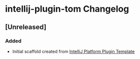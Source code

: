<!-- Keep a Changelog guide -> https://keepachangelog.com -->

# intellij-plugin-tom Changelog

## [Unreleased]
### Added
- Initial scaffold created from [IntelliJ Platform Plugin Template](https://github.com/JetBrains/intellij-platform-plugin-template)
